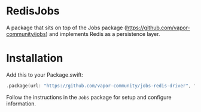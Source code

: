 # RedisJobs

A package that sits on top of the Jobs package (https://github.com/vapor-community/jobs) and implements Redis as a persistence layer. 

# Installation
Add this to your Package.swift:

```swift
.package(url: "https://github.com/vapor-community/jobs-redis-driver", from: "0.1.0")
```

Follow the instructions in the `Jobs` package for setup and configure information. 
